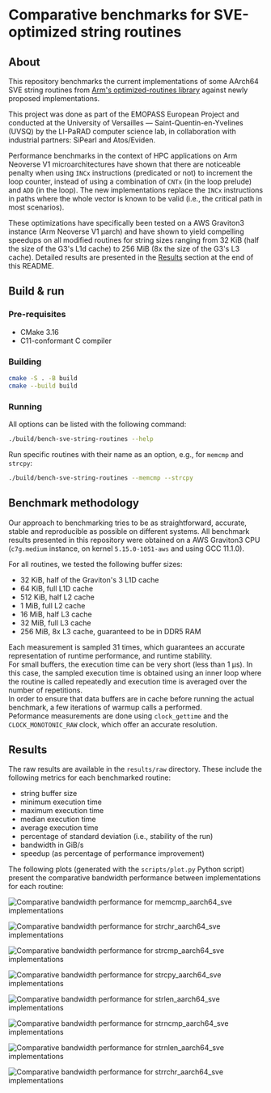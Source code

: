 # Comparative benchmarks for SVE-optimized string routines


## About

This repository benchmarks the current implementations of some AArch64 SVE string routines from [Arm's optimized-routines library](https://github.com/ARM-software/optimized-routines) against newly proposed implementations.

This project was done as part of the EMOPASS European Project and conducted at the University of Versailles — Saint-Quentin-en-Yvelines (UVSQ) by the LI-PaRAD computer science lab, in collaboration with industrial partners: SiPearl and Atos/Eviden.

Performance benchmarks in the context of HPC applications on Arm Neoverse V1 microarchitectures have shown that there are noticeable penalty when using `INCx` instructions (predicated or not) to increment the loop counter, instead of using a combination of `CNTx` (in the loop prelude) and `ADD` (in the loop). The new implementations replace the `INCx` instructions in paths where the whole vector is known to be valid (i.e., the critical path in most scenarios).

These optimizations have specifically been tested on a AWS Graviton3 instance (Arm Neoverse V1 µarch) and have shown to yield compelling speedups on all modified routines for string sizes ranging from 32 KiB (half the size of the G3's L1d cache) to 256 MiB (8x the size of the G3's L3 cache). Detailed results are presented in the [Results](#results) section at the end of this README.


## Build & run

### Pre-requisites

- CMake 3.16
- C11-conformant C compiler

### Building

```sh
cmake -S . -B build
cmake --build build
```

### Running

All options can be listed with the following command:
```sh
./build/bench-sve-string-routines --help
```

Run specific routines with their name as an option, e.g., for `memcmp` and `strcpy`:
```sh
./build/bench-sve-string-routines --memcmp --strcpy
```


## Benchmark methodology

Our approach to benchmarking tries to be as straightforward, accurate, stable and reproducible as possible on different systems. All benchmark results presented in this repository were obtained on a AWS Graviton3 CPU (`c7g.medium` instance, on kernel `5.15.0-1051-aws` and using GCC 11.1.0).

For all routines, we tested the following buffer sizes:
- 32 KiB, half of the Graviton's 3 L1D cache
- 64 KiB, full L1D cache
- 512 KiB, half L2 cache
- 1 MiB, full L2 cache
- 16 MiB, half L3 cache
- 32 MiB, full L3 cache
- 256 MiB, 8x L3 cache, guaranteed to be in DDR5 RAM

Each measurement is sampled 31 times, which guarantees an accurate representation of runtime performance, and runtime stability.   
For small buffers, the execution time can be very short (less than 1 µs). In this case, the sampled execution time is obtained using an inner loop where the routine is called repeatedly and execution time is averaged over the number of repetitions.   
In order to ensure that data buffers are in cache before running the actual benchmark, a few iterations of warmup calls a performed.   
Peformance measurements are done using `clock_gettime` and the `CLOCK_MONOTONIC_RAW` clock, which offer an accurate resolution.


## Results

The raw results are available in the `results/raw` directory. These include the following metrics for each benchmarked routine:
- string buffer size
- minimum execution time
- maximum execution time
- median execution time
- average execution time
- percentage of standard deviation (i.e., stability of the run)
- bandwidth in GiB/s
- speedup (as percentage of performance improvement) 

The following plots (generated with the `scripts/plot.py` Python script) present the comparative bandwidth performance between implementations for each routine:

![Comparative bandwidth performance for `memcmp_aarch64_sve` implementations](https://github.com/dssgabriel/sve-string-routines-benchmarks/blob/main/results/plots/memcmp.png)

![Comparative bandwidth performance for `strchr_aarch64_sve` implementations](https://github.com/dssgabriel/sve-string-routines-benchmarks/blob/main/results/plots/strchr.png)

![Comparative bandwidth performance for `strcmp_aarch64_sve` implementations](https://github.com/dssgabriel/sve-string-routines-benchmarks/blob/main/results/plots/strcmp.png)

![Comparative bandwidth performance for `strcpy_aarch64_sve` implementations](https://github.com/dssgabriel/sve-string-routines-benchmarks/blob/main/results/plots/strcpy.png)

![Comparative bandwidth performance for `strlen_aarch64_sve` implementations](https://github.com/dssgabriel/sve-string-routines-benchmarks/blob/main/results/plots/strlen.png)

![Comparative bandwidth performance for `strncmp_aarch64_sve` implementations](https://github.com/dssgabriel/sve-string-routines-benchmarks/blob/main/results/plots/strncmp.png)

![Comparative bandwidth performance for `strnlen_aarch64_sve` implementations](https://github.com/dssgabriel/sve-string-routines-benchmarks/blob/main/results/plots/strnlen.png)

![Comparative bandwidth performance for `strrchr_aarch64_sve` implementations](https://github.com/dssgabriel/sve-string-routines-benchmarks/blob/main/results/plots/strrchr.png)
